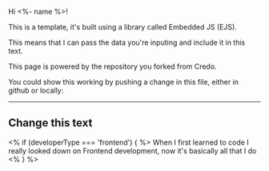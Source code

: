 Hi <%- name %>!

This is a template, it's built using a library called Embedded JS (EJS).

This means that I can pass the data you're inputing and include it in this text.

This page is powered by the repository you forked from Credo.

You could show this working by pushing a change in this file, either in github or locally:

---
Change this text
---

<% if (developerType === 'frontend') { %>
When I first learned to code I really looked down on Frontend development,
now it's basically all that I do
<% } %>